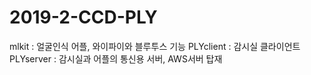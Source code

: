 # 2019-2-CCD-PLY

mlkit : 얼굴인식 어플, 와이파이와 블루투스 기능
PLYclient : 감시실 클라이언트
PLYserver : 감시실과 어플의 통신용 서버, AWS서버 탑재
